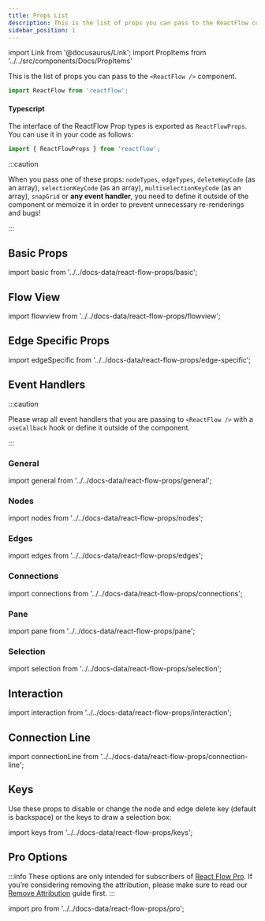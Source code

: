 ```yaml
---
title: Props List
description: This is the list of props you can pass to the ReactFlow component.
sidebar_position: 1
---
```


import Link from '@docusaurus/Link';
import PropItems from '../../src/components/Docs/PropItems'

This is the list of props you can pass to the `<ReactFlow />` component.

```jsx
import ReactFlow from 'reactflow';
```

#### Typescript

The interface of the ReactFlow Prop types is exported as `ReactFlowProps`. You can use it in your code as follows:

```javascript
import { ReactFlowProps } from 'reactflow';
```

:::caution

When you pass one of these props: `nodeTypes`, `edgeTypes`, `deleteKeyCode` (as an array), `selectionKeyCode` (as an array), `multiselectionKeyCode` (as an array), `snapGrid` or **any event handler**, you need to define it outside of the component or memoize it in order to prevent unnecessary re-renderings and bugs!

:::

## Basic Props

import basic from '../../docs-data/react-flow-props/basic';

<PropItems props={basic} />

## Flow View

import flowview from '../../docs-data/react-flow-props/flowview';

<PropItems  props={flowview} />

## Edge Specific Props

import edgeSpecific from '../../docs-data/react-flow-props/edge-specific';

<PropItems  props={edgeSpecific} />

## Event Handlers

:::caution

Please wrap all event handlers that you are passing to `<ReactFlow />` with a `useCallback` hook or define it outside of the component.

:::

### General

import general from '../../docs-data/react-flow-props/general';

<PropItems props={general} />

### Nodes

import nodes from '../../docs-data/react-flow-props/nodes';

<PropItems  props={nodes} />

### Edges

import edges from '../../docs-data/react-flow-props/edges';

<PropItems props={edges} />

### Connections

import connections from '../../docs-data/react-flow-props/connections';

<PropItems props={connections} />

### Pane

import pane from '../../docs-data/react-flow-props/pane';

<PropItems  props={pane} />

### Selection

import selection from '../../docs-data/react-flow-props/selection';

<PropItems  props={selection} />

## Interaction

import interaction from '../../docs-data/react-flow-props/interaction';

<PropItems  props={interaction} />

## Connection Line

import connectionLine from '../../docs-data/react-flow-props/connection-line';

<PropItems  props={connectionLine} />

## Keys

Use these props to disable or change the node and edge delete key (default is backspace) or the keys to draw a selection box:

import keys from '../../docs-data/react-flow-props/keys';

<PropItems props={keys} />

## Pro Options

:::info
These options are only intended for subscribers of [React Flow Pro](https://pro.reactflow.dev). If you’re considering removing the attribution, please make sure to read our [Remove Attribution](/docs/guides/remove-attribution) guide first.
:::

import pro from '../../docs-data/react-flow-props/pro';

<PropItems props={pro} />
